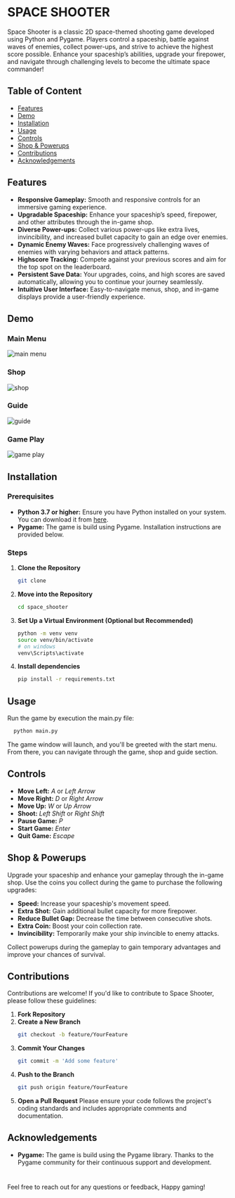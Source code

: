 # SPACE SHOOTER

Space Shooter is a classic 2D space-themed shooting game developed using Python and Pygame.
Players control a spaceship, battle against waves of enemies, collect power-ups,
and strive to achieve the highest score possible.
Enhance your spaceship’s abilities, upgrade your firepower,
and navigate through challenging levels to become the ultimate space commander!

## Table of Content
- [Features](#Features)
- [Demo](#Demo)
- [Installation](#Installation)
- [Usage](#Usage)
- [Controls](#Controls)
- [Shop & Powerups](#Shop--Powerups)
- [Contributions](#Contributions)
- [Acknowledgements](#Acknowledgements)


## Features
- **Responsive Gameplay:** Smooth and responsive controls for an immersive gaming experience.
- **Upgradable Spaceship:** Enhance your spaceship’s speed, firepower, and other attributes through the in-game shop.
- **Diverse Power-ups:** Collect various power-ups like extra lives, invincibility,
and increased bullet capacity to gain an edge over enemies.
- **Dynamic Enemy Waves:** Face progressively challenging waves of enemies with varying behaviors and attack patterns.
- **Highscore Tracking:** Compete against your previous scores and aim for the top spot on the leaderboard.
- **Persistent Save Data:** Your upgrades, coins, and high scores are saved automatically,
allowing you to continue your journey seamlessly.
- **Intuitive User Interface:** Easy-to-navigate menus, shop, and in-game displays provide a user-friendly experience.

## Demo
### Main Menu
![main menu](./img_README/main_menu.png)

### Shop
![shop](./img_README/shop_menu.png)

### Guide
![guide](./img_README/guide_menu.png)

### Game Play
![game play](./img_README/game_play.png)

## Installation
### Prerequisites
- **Python 3.7 or higher:** Ensure you have Python installed on your system. You can download it from [here](https://www.python.org/downloads/).
- **Pygame:** The game is build using Pygame. Installation instructions are provided below.

### Steps
1. **Clone the Repository**
    ```bash
    git clone
    ```
2. **Move into the Repository**
    ```bash
    cd space_shooter
    ```
3. **Set Up a Virtual Environment (Optional but Recommended)**
    ```bash
    python -m venv venv
    source venv/bin/activate
    # on windows
    venv\Scripts\activate
    ```
4. **Install dependencies**
    ```bash
    pip install -r requirements.txt
    ```

## Usage
Run the game by execution the main.py file:
```bash
  python main.py
```
The game window will launch, and you'll be greeted with the start menu.
From there, you can navigate through the game, shop and guide section.

## Controls
- **Move Left:** *A* or *Left Arrow*
- **Move Right:** *D* or *Right Arrow*
- **Move Up:** *W* or *Up Arrow*
- **Shoot:** *Left Shift* or *Right Shift*
- **Pause Game:** *P*
- **Start Game:** *Enter*
- **Quit Game:** *Escape*

## Shop & Powerups
Upgrade your spaceship and enhance your gameplay through the in-game shop.
Use the coins you collect during the game to purchase the following upgrades:
- **Speed:** Increase your spaceship's movement speed.
- **Extra Shot:** Gain additional bullet capacity for more firepower.
- **Reduce Bullet Gap:** Decrease the time between consecutive shots.
- **Extra Coin:** Boost your coin collection rate.
- **Invincibility:** Temporarily make your ship invincible to enemy attacks.

Collect powerups during the gameplay to gain temporary advantages and improve your chances of survival.

## Contributions
Contributions are welcome! If you'd like to contribute to Space Shooter, please follow these guidelines:
1. **Fork Repository**
2. **Create a New Branch**
    ```bash
    git checkout -b feature/YourFeature
    ```
3. **Commit Your Changes**
    ```bash
    git commit -m 'Add some feature'
    ```
4. **Push to the Branch**
    ```bash
    git push origin feature/YourFeature
    ```
5. **Open a Pull Request**
    Please ensure your code follows the project's coding standards and includes appropriate comments and documentation.

## Acknowledgements
- **Pygame:** The game is build using the Pygame library.
Thanks to the Pygame community for their continuous support and development.

#
Feel free to reach out for any questions or feedback, Happy gaming!